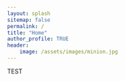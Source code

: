 ```yaml
---
layout: splash
sitemap: false
permalink: /
title: "Home"
author_profile: TRUE
header: 
    image: /assets/images/minion.jpg
---
```



TEST


